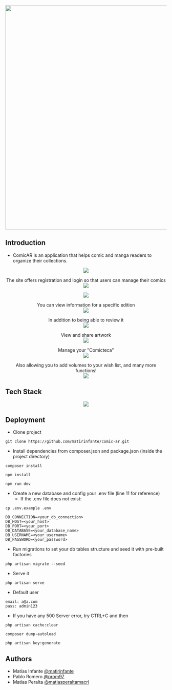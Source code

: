 <p align="center">
<img width="700" src="https://github.com/prom97/comic-ar/blob/main/public/logo_comic-ar.svg"/>
</p>

## Introduction

- ComicAR is an application that helps comic and manga readers to organize their collections.

<p align="center">
<img src="https://github.com/prom97/comic-ar/blob/main/public/preview/1_home.gif"/>
</p>

<p align="center">The site offers registration and login so that users can manage their comics<br>
<img src="https://github.com/prom97/comic-ar/blob/main/public/preview/2_register.gif"/>
</p>

<p align="center">
<img src="https://github.com/prom97/comic-ar/blob/main/public/preview/3_login.gif"/>
</p>

<p align="center">You can view information for a specific edition<br>
<img src="https://github.com/prom97/comic-ar/blob/main/public/preview/4_edition.gif"/>
</p>

<p align="center">In addition to being able to review it<br>
<img src="https://github.com/prom97/comic-ar/blob/main/public/preview/5_review.gif"/>
</p>

<p align="center">View and share artwork<br>
<img src="https://github.com/prom97/comic-ar/blob/main/public/preview/6_artwork.gif"/>
</p>

<p align="center">Manage your "Comicteca"<br>
<img src="https://github.com/prom97/comic-ar/blob/main/public/preview/7_comicteca.gif"/>
</p>

<p align="center">
Also allowing you to add volumes to your wish list, and many more functions!<br>
<img src="https://github.com/prom97/comic-ar/blob/main/public/preview/8_wishlist.gif"/>
</p>

## Tech Stack

<div align="center">
<img  src="https://skillicons.dev/icons?i=laravel,vue,tailwind,js,html,css,vite,github,php,mysql,figma,vscode"/>
</div>

## Deployment

- Clone project

```
git clone https://github.com/matirinfante/comic-ar.git
```

- Install dependencies from composer.json and package.json (inside the project directory)

```
composer install
```

```
npm install
```

```
npm run dev
```

- Create a new database and config your .env file (line 11 for reference)
  - If the .env file does not exist:

 ```
 cp .env.example .env
 ```

```
DB_CONNECTION=<your_db_connection>
DB_HOST=<your_host>
DB_PORT=<your_port>
DB_DATABASE=<your_database_name>
DB_USERNAME=<your_username>
DB_PASSWORD=<your_password>
```

- Run migrations to set your db tables structure and seed it with pre-built factories

```
php artisan migrate --seed
```

- Serve it

```
php artisan serve
```

- Default user

```
email: a@a.com
pass: admin123
```

- If you have any 500 Server error, try CTRL+C and then

```
php artisan cache:clear
```

```
composer dump-autoload
```

```
php artisan key:generate
```

## Authors

- Matías Infante [@matirinfante](https://www.github.com/matirinfante)
- Pablo Romero [@prom97](https://www.github.com/prom97)
- Matías Peralta [@matiasperaltamacri](https://www.github.com/matiasperaltamacri)